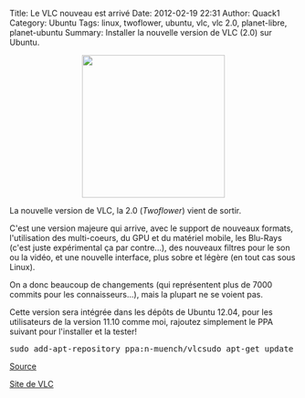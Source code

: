 Title: Le VLC nouveau est arrivé
Date: 2012-02-19 22:31
Author: Quack1
Category: Ubuntu
Tags: linux, twoflower, ubuntu, vlc, vlc 2.0, planet-libre, planet-ubuntu
Summary: Installer la nouvelle version de VLC (2.0) sur Ubuntu.

<div align=center><img src="static/upload/vlc.png" height="250" align=center /></div>

La nouvelle version de VLC, la 2.0 (*Twoflower*) vient de sortir.

C'est une version majeure qui arrive, avec le support de nouveaux
formats, l'utilisation des multi-coeurs, du GPU et du matériel mobile,
les Blu-Rays (c'est juste expérimental ça par contre...), des nouveaux
filtres pour le son ou la vidéo, et une nouvelle interface, plus sobre
et légère (en tout cas sous Linux).

On a donc beaucoup de changements (qui représentent plus de 7000 commits
pour les connaisseurs...), mais la plupart ne se voient pas.

Cette version sera intégrée dans les dépôts de Ubuntu 12.04, pour les
utilisateurs de la version 11.10 comme moi, rajoutez simplement le PPA
suivant pour l'installer et la tester!

<pre>
sudo add-apt-repository ppa:n-muench/vlcsudo apt-get update && sudo apt-get install vlc
</pre>

[Source][]

[Site de VLC][]

  [Source]: http://www.omgubuntu.co.uk/2012/02/how-to-install-vlc-2-0-in-ubuntu-10-04-11-10/?utm_source=feedburner&utm_medium=feed&utm_campaign=Feed%3A+d0od+%28OMG!+Ubuntu!%29 "http://www.omgubuntu.co.uk/2012/02/how-to-install-vlc-2-0-in-ubuntu-10-04-11-10/?utm_source=feedburner&utm_medium=feed&utm_campaign=Feed%3A+d0od+%28OMG!+Ubuntu!%29"
  [Site de VLC]: http://www.videolan.org/vlc/releases/2.0.0.html "http://www.videolan.org/vlc/releases/2.0.0.html"
